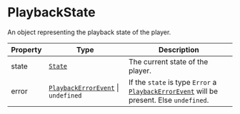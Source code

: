 # PlaybackState

An object representing the playback state of the player.

| Property | Type                                                             | Description                                                                                                           |
| -------- | ---------------------------------------------------------------- | --------------------------------------------------------------------------------------------------------------------- |
| state    | [`State`](../constants/state.md)                                 | The current state of the player.                                                                                      |
| error    | [`PlaybackErrorEvent`](./playback-error-event.md) \| `undefined` | If the `state` is type `Error` a [`PlaybackErrorEvent`](./playback-error-event.md) will be present. Else `undefined`. |
